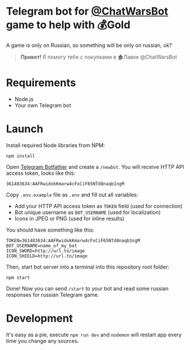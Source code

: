 # Telegram bot for [@ChatWarsBot](https://telegram.me/ChatWarsBot?start=be701fd8005249c2b39e9b79dc0edb66) game to help with 💰Gold

A game is only on Russian, so something will be only on russian, ok?

> **Привет!** Я помогу тебе с покупками в 🏚Лавке @ChatWarsBot

# Requirements

- Node.js
- Your own Telegram bot

# Launch

Install required Node libraries from NPM:

```
npm install
```

Open [Telegram Botfather](https://t.me/BotFather) and create a `/newbot`. You will receive HTTP API access token, looks like this:

```
361483634:AAFRwidokKmarw4cFxCiF65NTd8naqb1ngM
```

Copy `.env.example` file as `.env` and fill out all variables:

- Add your HTTP API access token as `TOKEN` field (used for connection)
- Bot unique username as `BOT_USERNAME` (used for localization)
- Icons in JPEG or PNG (used for inline results)

You should have something like this:

```
TOKEN=361483634:AAFRwidokKmarw4cFxCiF65NTd8naqb1ngM
BOT_USERNAME=name_of_my_bot
ICON_SWORD=http://url.to/image
ICON_SHIELD=http://url.to/image
```

Then, start bot server into a terminal into this repository root folder:

```
npm start
```

Done! Now you can send `/start` to your bot and read some russian responses for russian Telegram game.

# Development

It's easy as a pie, execute `npm run dev` and `nodemon` will restart app every time you change any sources.